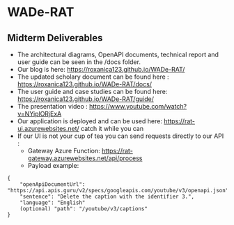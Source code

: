 # WADe-RAT

## Midterm Deliverables
- The architectural diagrams, OpenAPI documents, technical report and user guide can be seen in the /docs folder. 
- Our blog is here: https://roxanica123.github.io/WADe-RAT/ 
- The updated scholary document can be found here : https://roxanica123.github.io/WADe-RAT/docs/
- The user guide and case studies can be found here: https://roxanica123.github.io/WADe-RAT/guide/
- The presentation video : https://www.youtube.com/watch?v=NYiplORjExA
- Our application is deployed and can be used here:  https://rat-ui.azurewebsites.net/ catch it while you can
- If our UI is not your cup of tea you can send requests directly to our API : 
  - Gateway Azure Function: https://rat-gateway.azurewebsites.net/api/process 
  - Payload example: 
```
{
    "openApiDocumentUrl": "https://api.apis.guru/v2/specs/googleapis.com/youtube/v3/openapi.json",
    "sentence": "Delete the caption with the identifier 3.",
    "language": "English"
    (optional) "path": "/youtube/v3/captions"
}
```
